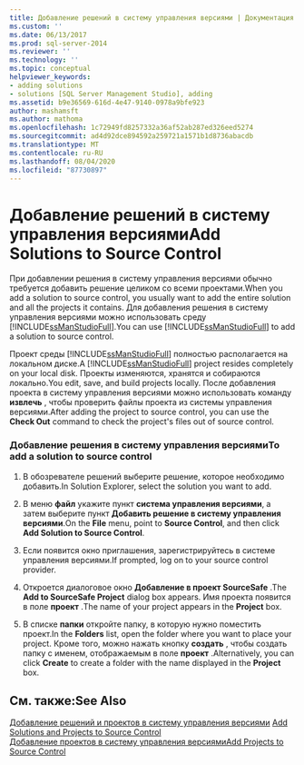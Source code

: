 ```yaml
---
title: Добавление решений в систему управления версиями | Документация Майкрософт
ms.custom: ''
ms.date: 06/13/2017
ms.prod: sql-server-2014
ms.reviewer: ''
ms.technology: ''
ms.topic: conceptual
helpviewer_keywords:
- adding solutions
- solutions [SQL Server Management Studio], adding
ms.assetid: b9e36569-616d-4e47-9140-0978a9bfe923
author: mashamsft
ms.author: mathoma
ms.openlocfilehash: 1c72949fd8257332a36af52ab287ed326eed5274
ms.sourcegitcommit: ad4d92dce894592a259721a1571b1d8736abacdb
ms.translationtype: MT
ms.contentlocale: ru-RU
ms.lasthandoff: 08/04/2020
ms.locfileid: "87730897"
---
```

# <a name="add-solutions-to-source-control"></a><span data-ttu-id="bcf11-102">Добавление решений в систему управления версиями</span><span class="sxs-lookup"><span data-stu-id="bcf11-102">Add Solutions to Source Control</span></span>
  <span data-ttu-id="bcf11-103">При добавлении решения в систему управления версиями обычно требуется добавить решение целиком со всеми проектами.</span><span class="sxs-lookup"><span data-stu-id="bcf11-103">When you add a solution to source control, you usually want to add the entire solution and all the projects it contains.</span></span> <span data-ttu-id="bcf11-104">Для добавления решения в систему управления версиями можно использовать среду [!INCLUDE[ssManStudioFull](../includes/ssmanstudiofull-md.md)].</span><span class="sxs-lookup"><span data-stu-id="bcf11-104">You can use [!INCLUDE[ssManStudioFull](../includes/ssmanstudiofull-md.md)] to add a solution to source control.</span></span>  
  
 <span data-ttu-id="bcf11-105">Проект среды [!INCLUDE[ssManStudioFull](../includes/ssmanstudiofull-md.md)] полностью располагается на локальном диске.</span><span class="sxs-lookup"><span data-stu-id="bcf11-105">A [!INCLUDE[ssManStudioFull](../includes/ssmanstudiofull-md.md)] project resides completely on your local disk.</span></span> <span data-ttu-id="bcf11-106">Проекты изменяются, хранятся и собираются локально.</span><span class="sxs-lookup"><span data-stu-id="bcf11-106">You edit, save, and build projects locally.</span></span> <span data-ttu-id="bcf11-107">После добавления проекта в систему управления версиями можно использовать команду **извлечь** , чтобы проверить файлы проекта из системы управления версиями.</span><span class="sxs-lookup"><span data-stu-id="bcf11-107">After adding the project to source control, you can use the **Check Out** command to check the project's files out of source control.</span></span>  
  
### <a name="to-add-a-solution-to-source-control"></a><span data-ttu-id="bcf11-108">Добавление решения в систему управления версиями</span><span class="sxs-lookup"><span data-stu-id="bcf11-108">To add a solution to source control</span></span>  
  
1.  <span data-ttu-id="bcf11-109">В обозревателе решений выберите решение, которое необходимо добавить.</span><span class="sxs-lookup"><span data-stu-id="bcf11-109">In Solution Explorer, select the solution you want to add.</span></span>  
  
2.  <span data-ttu-id="bcf11-110">В меню **файл** укажите пункт **система управления версиями**, а затем выберите пункт **Добавить решение в систему управления версиями**.</span><span class="sxs-lookup"><span data-stu-id="bcf11-110">On the **File** menu, point to **Source Control**, and then click **Add Solution to Source Control**.</span></span>  
  
3.  <span data-ttu-id="bcf11-111">Если появится окно приглашения, зарегистрируйтесь в системе управления версиями.</span><span class="sxs-lookup"><span data-stu-id="bcf11-111">If prompted, log on to your source control provider.</span></span>  
  
4.  <span data-ttu-id="bcf11-112">Откроется диалоговое окно **Добавление в проект SourceSafe** .</span><span class="sxs-lookup"><span data-stu-id="bcf11-112">The **Add to SourceSafe Project** dialog box appears.</span></span> <span data-ttu-id="bcf11-113">Имя проекта появится в поле **проект** .</span><span class="sxs-lookup"><span data-stu-id="bcf11-113">The name of your project appears in the **Project** box.</span></span>  
  
5.  <span data-ttu-id="bcf11-114">В списке **папки** откройте папку, в которую нужно поместить проект.</span><span class="sxs-lookup"><span data-stu-id="bcf11-114">In the **Folders** list, open the folder where you want to place your project.</span></span> <span data-ttu-id="bcf11-115">Кроме того, можно нажать кнопку **создать** , чтобы создать папку с именем, отображаемым в поле **проект** .</span><span class="sxs-lookup"><span data-stu-id="bcf11-115">Alternatively, you can click **Create** to create a folder with the name displayed in the **Project** box.</span></span>  
  
## <a name="see-also"></a><span data-ttu-id="bcf11-116">См. также:</span><span class="sxs-lookup"><span data-stu-id="bcf11-116">See Also</span></span>  
 <span data-ttu-id="bcf11-117">[Добавление решений и проектов в систему управления версиями](../../2014/database-engine/add-solutions-and-projects-to-source-control.md) </span><span class="sxs-lookup"><span data-stu-id="bcf11-117">[Add Solutions and Projects to Source Control](../../2014/database-engine/add-solutions-and-projects-to-source-control.md) </span></span>  
 [<span data-ttu-id="bcf11-118">Добавление проектов в систему управления версиями</span><span class="sxs-lookup"><span data-stu-id="bcf11-118">Add Projects to Source Control</span></span>](../../2014/database-engine/add-projects-to-source-control.md)  
  
  
